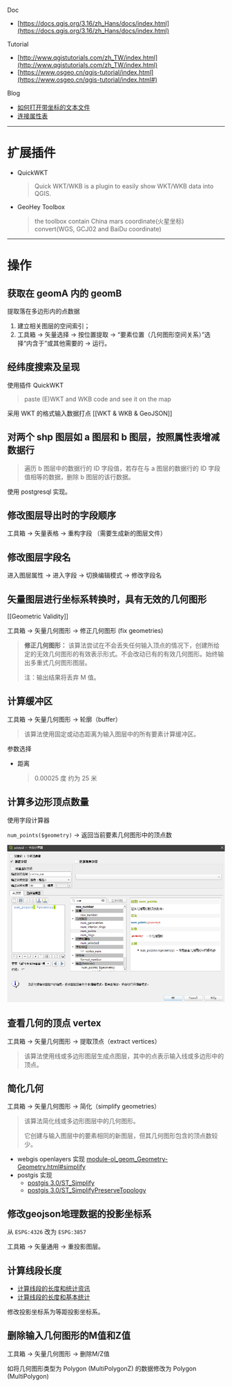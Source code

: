 Doc
- [https://docs.qgis.org/3.16/zh_Hans/docs/index.html](https://docs.qgis.org/3.16/zh_Hans/docs/index.html)

Tutorial
- [http://www.qgistutorials.com/zh_TW/index.html](http://www.qgistutorials.com/zh_TW/index.html)
- [https://www.osgeo.cn/qgis-tutorial/index.html](https://www.osgeo.cn/qgis-tutorial/index.html#)

Blog
- [如何打开带坐标的文本文件](https://blog.csdn.net/QGISClass/article/details/108994098)
- [连接属性表](https://blog.csdn.net/QGISClass/article/details/108689954)

---

# 扩展插件

- QuickWKT
    > Quick WKT/WKB is a plugin to easily show WKT/WKB data into QGIS.

- GeoHey Toolbox
    > the toolbox contain China mars coordinate(火星坐标) convert(WGS, GCJ02 and BaiDu coordinate)

---

# 操作

## 获取在 geomA 内的 geomB

提取落在多边形内的点数据
1. 建立相关图层的空间索引；
2. 工具箱 → 矢量选择 → 按位置提取 → “要素位置（几何图形空间关系）”选择“内含于”或其他需要的 → 运行。


## 经纬度搜索及呈现

使用插件 QuickWKT

> paste (E)WKT and WKB code and see it on the map

采用 WKT 的格式输入数据打点 [[WKT & WKB & GeoJSON]] 


## 对两个 shp 图层如 a 图层和 b 图层，按照属性表增减数据行

> 遍历 b 图层中的数据行的 ID 字段值，若存在与 a 图层的数据行的 ID 字段值相等的数据，删除 b 图层的该行数据。

使用 postgresql 实现。


## 修改图层导出时的字段顺序

工具箱 → 矢量表格 → 重构字段 （需要生成新的图层文件）


## 修改图层字段名

进入图层属性 → 进入字段 → 切换编辑模式 → 修改字段名


## 矢量图层进行坐标系转换时，具有无效的几何图形

[[Geometric Validity]]

工具箱 → 矢量几何图形 → 修正几何图形 (fix geometries) 

> **修正几何图形：** 该算法尝试在不会丢失任何输入顶点的情况下，创建所给定的无效几何图形的有效表示形式。不会改动已有的有效几何图形。始终输出多重式几何图形图层。
> 
> 注：输出结果将丢弃 M 值。


## 计算缓冲区

工具箱 → 矢量几何图形 → 轮廓（buffer）

> 该算法使用固定或动态距离为输入图层中的所有要素计算缓冲区。

参数选择

- 距离
	> 0.00025 度 约为 25 米


## 计算多边形顶点数量

使用字段计算器

`num_points($geometry)` → 返回当前要素几何图形中的顶点数

![Field Calculator](./assets/FieldCalculator.png)

## 查看几何的顶点 vertex

工具箱 → 矢量几何图形 → 提取顶点（extract vertices）

> 该算法使用线或多边形图层生成点图层，其中的点表示输入线或多边形中的顶点。


## 简化几何

工具箱 → 矢量几何图形 → 简化（simplify geometries）

> 该算法简化线或多边形图层中的几何图形。
> 
> 它创建与输入图层中的要素相同的新图层，但其几何图形包含的顶点数较少。

- webgis openlayers 实现 [module-ol_geom_Geometry-Geometry.html#simplify](https://openlayers.org/en/latest/apidoc/module-ol_geom_Geometry-Geometry.html#simplify)
- postgis 实现
    - [postgis 3.0/ST_Simplify](http://postgis.net/docs/manual-3.0/ST_Simplify.html)
    - [postgis 3.0/ST_SimplifyPreserveTopology](http://postgis.net/docs/manual-3.0/ST_SimplifyPreserveTopology.html)


## 修改geojson地理数据的投影坐标系

从 `ESPG:4326` 改为 `ESPG:3857`

工具箱 → 矢量通用 → 重投影图层。


## 计算线段长度

- [计算线段的长度和统计资讯](https://www.osgeo.cn/qgis-tutorial/docs/calculating_line_lengths.html)
- [计算线段的长度和基本统计](https://www.osgeo.cn/qgis-tutorial/attribute-calculate-line-length-and-statistics.html)

修改投影坐标系为等距投影坐标系。


## 删除输入几何图形的M值和Z值

工具箱 → 矢量几何图形 → 删除M/Z值

如将几何图形类型为 Polygon (MultiPolygonZ) 的数据修改为 Polygon (MultiPolygon)

